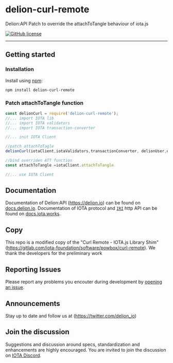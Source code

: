 # delion-curl-remote

Delion:API Patch to override the attachToTangle behaviour of iota.js

[![GitHub license](https://img.shields.io/badge/license-MIT-blue.svg)](https://raw.githubusercontent.com/delionAPI/delion-curl-remote/master/LICENSE) 

---

## Getting started

### Installation

Install using [npm](https://www.npmjs.org/):
```
npm install delion-curl-remote
```

### Patch attachToTangle function

```js
const delionCurl = require('delion-curl-remote');
//... import IOTA lib
//... import IOTA validators
//... import IOTA transaction-converter

//... init IOTA Client

//patch attachToTagle
delionCurl(iotaClient,iotaValidators,transactionConverter, delionUser,delionPassword);

//bind overriden ATT function
const attachToTangle =iotaClient.attachToTangle

//... use IOTA Client

```

## Documentation

Documentation of Delion:API (https://delion.io) can be found on [docs.delion.io](https://socs.delion.io).
Documentation of IOTA protocol and [`IRI`](https://github.com/iotaledger/iri) http API can be found on [docs.iota.works](https://docs.iota.works).

## Copy

This repo is a modified copy of the "Curl Remote - IOTA.js Library Shim"(https://gitlab.com/iota-foundation/software/powbox/curl-remote). We thank the developers for the preliminary work

## Reporting Issues

Please report any problems you encouter during development by [opening an issue](https://github.com/delionAPI/delion-curl-remote/issues/new).

## Announcements

Stay up to date and follow us at (https://twitter.com/delion_io)

## Join the discussion

Suggestions and discussion around specs, standardization and enhancements are highly encouraged.
You are invited to join the discussion on [IOTA Discord](https://discord.gg/DTbJufa).

